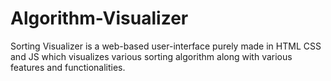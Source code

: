 # Algorithm-Visualizer
Sorting Visualizer is a web-based user-interface purely made in HTML CSS and JS which visualizes various sorting algorithm along with various features and functionalities.
